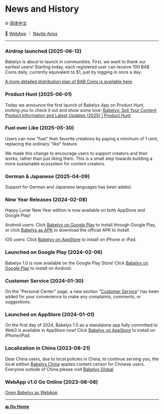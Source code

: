 # News and History

🌐 [简体中文](./_zhcn.md)

<!-- 🌎 to be added -->

🚀 [WebApp](https://u.babelyx.com) ｜ [Navite Apps](https://links.babelyx.com)

---

### Airdrop launched (2025-06-12)

Babelyx is about to launch in communities. First, we want to thank our earliest users! Starting today, each registered user can receive 100 BAB Coins daily, currently equivalent to $1, just by logging in once a day.

[A more detailed distribution plan of BAB Coins is available here](../about/credit_coin/_enus.md).

### Product Hunt (2025-06-01)

Today we announce the first launch of Babelyx App on Product Hunt, inviting you to check it out and show some love: [Babelyx: Sell Your Content Product Information and Latest Updates (2025) | Product Hunt](https://www.producthunt.com/products/babelyx-the-library-of-babel-in-web3)

### Fuel over Like (2025-05-30)

Users can now "fuel" their favorite creations by paying a minimum of 1 cent, replacing the ordinary "like" feature.

We made this change to encourage users to support creators and their works, rather than just liking them. This is a small step towards building a more sustainable ecosystem for content creators.

### German & Japanese (2025-04-09)

Support for German and Japanese languages has been added.

### New Year Releases (2024-02-08)

Happy Lunar New Year edition is now available on both AppStore and Google Play!

Android users: Click [Babelyx on Google Play](https://gplay.babelyx.com) to install through Google Play, or click [Babelyx as APK](https://apk.babelyx.com) to download the official APK to install.

iOS users: Click [Babelyx on AppStore](https://ios.babelyx.com) to install on iPhone or iPad.

### Launched on Google Play (2024-02-06)

Babelyx 1.0 is now available on the Google Play Store! Click [Babelyx on Google Play](https://gplay.babelyx.com) to install on Android.

### Customer Service (2024-01-30)

On the "Personal Center" page, a new section "[Customer Service](https://csr.babelyx.com)" has been added for your convenience to make any complaints, comments, or suggestions.

### Launched on AppStore (2024-01-01)

On the first day of 2024, Babelyx 1.0 as a standalone app fully committed to Web3 is available in AppStore now! Click [Babelyx on AppStore](https://ios.babelyx.com) to install on iPhone/iPad.

### Localization in China (2023-08-21)

Dear China users, due to local policies in China, to continue serving you, the local edition [Babelyx China](https://u.cn.babelyx.com) applies content censor for Chinese users. Everyone outside of China please visit [Babelyx Global](https://u.earth.babelyx.com)

### WebApp v1.0 Go Online (2023-08-08)

[Open Babelyx as WebApp](https://u.babelyx.com)

---

[**🔙️ Go Home**](../_enus.md)
